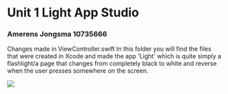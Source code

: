 #  Unit 1 Light App Studio
### Amerens Jongsma 10735666
Changes made in ViewController.swift
In this folder you will find the files that were created in Xcode and made the app 'Light' which is quite simply a flashlight/a page that changes from completely black to white and reverse when the user presses somewhere on the screen.

![](doc/fash_off.png)

